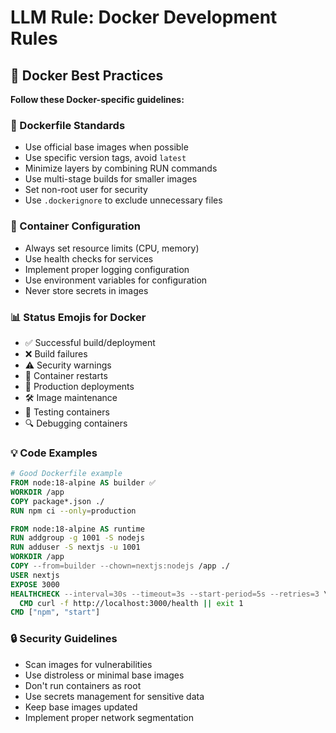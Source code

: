 # LLM Rule: Docker Development Rules

## 🐳 Docker Best Practices
**Follow these Docker-specific guidelines:**

### 📁 Dockerfile Standards
- Use official base images when possible
- Use specific version tags, avoid `latest`
- Minimize layers by combining RUN commands
- Use multi-stage builds for smaller images
- Set non-root user for security
- Use `.dockerignore` to exclude unnecessary files

### 🔧 Container Configuration
- Always set resource limits (CPU, memory)
- Use health checks for services
- Implement proper logging configuration
- Use environment variables for configuration
- Never store secrets in images

### 📊 Status Emojis for Docker
- ✅ Successful build/deployment
- ❌ Build failures
- ⚠️ Security warnings
- 🔄 Container restarts
- 🚀 Production deployments
- 🛠️ Image maintenance
- 🧪 Testing containers
- 🔍 Debugging containers

### 💡 Code Examples
```dockerfile
# Good Dockerfile example
FROM node:18-alpine AS builder ✅
WORKDIR /app
COPY package*.json ./
RUN npm ci --only=production

FROM node:18-alpine AS runtime
RUN addgroup -g 1001 -S nodejs
RUN adduser -S nextjs -u 1001
WORKDIR /app
COPY --from=builder --chown=nextjs:nodejs /app ./
USER nextjs
EXPOSE 3000
HEALTHCHECK --interval=30s --timeout=3s --start-period=5s --retries=3 \
  CMD curl -f http://localhost:3000/health || exit 1
CMD ["npm", "start"]
```

### 🔒 Security Guidelines
- Scan images for vulnerabilities
- Use distroless or minimal base images
- Don't run containers as root
- Use secrets management for sensitive data
- Keep base images updated
- Implement proper network segmentation 